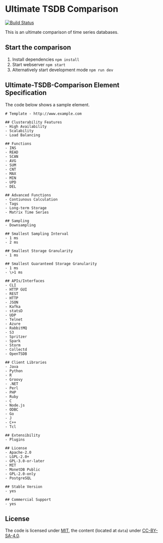 # Ultimate TSDB Comparison

[![Build Status](https://travis-ci.org/TSDBBench/Ultimate-TSDB-Comparison.svg?branch=master)](https://travis-ci.org/TSDBBench/Ultimate-TSDB-Comparison)


This is an ultimate comparison of time series databases.

## Start the comparison

1. Install dependencies `npm install`
2. Start webserver `npm start`
3. Alternatively start development mode `npm run dev`

## Ultimate-TSDB-Comparison Element Specification

The code below shows a sample element.

    # Template - http://www.example.com
    
    ## Clusterability Features
    - High Availability
    - Scalability
    - Load Balancing
    
    ## Functions
    - INS
    - READ
    - SCAN
    - AVG
    - SUM
    - CNT
    - MAX
    - MIN
    - UPD
    - DEL
    
    ## Advanced Functions
    - Contiunous Calculation
    - Tags
    - Long-term Storage
    - Matrix Time Series
    
    ## Sampling
    - Downsampling
    
    ## Smallest Sampling Interval
    - 1 ms
    - 2 ms
    
    ## Smallest Storage Granularity
    - 1 ms
    
    ## Smallest Guaranteed Storage Granularity
    - 1 ms
    - \>1 ms
    
    ## APIs/Interfaces
    - CLI
    - HTTP GUI
    - REST
    - HTTP
    - JSON
    - Kafka
    - statsD
    - UDP
    - Telnet
    - Azure
    - RabbitMQ
    - S3
    - Spritzer
    - Spark
    - Storm
    - Collectd
    - OpenTSDB
    
    ## Client Libraries
    - Java
    - Python
    - R
    - Groovy
    - .NET
    - Perl
    - PHP
    - Ruby
    - C
    - Node.js
    - ODBC
    - Go
    - J
    - C++
    - Tcl
    
    ## Extensibility
    - Plugins
    
    ## License
    - Apache-2.0
    - LGPL-2.0+
    - GPL-3.0-or-later
    - MIT
    - MonetDB Public
    - GPL-2.0-only
    - PostgreSQL
    
    ## Stable Version
    - yes
    
    ## Commercial Support
    - yes

    
    


## License

The code is licensed under [MIT], the content (located at `data`) under [CC-BY-SA-4.0].

  [MIT]: https://opensource.org/licenses/MIT
  [CC-BY-SA-4.0]: http://creativecommons.org/licenses/by-sa/4.0/
